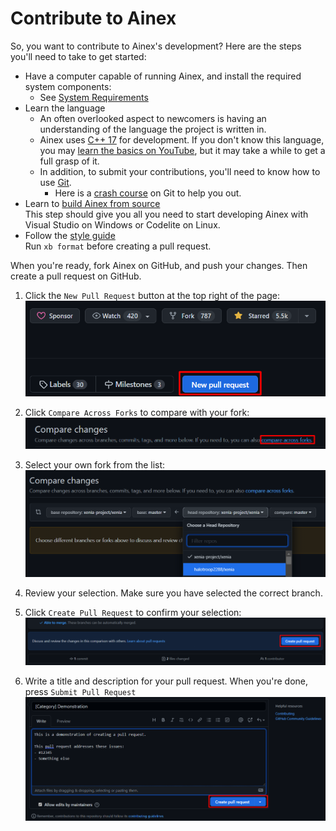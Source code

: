 # Contribute to Ainex

So, you want to contribute to Ainex's development?
Here are the steps you'll need to take to get started:

- Have a computer capable of running Ainex, and install the required system components:
    - See [System Requirements](/faq/quickstart/system_requirements)
- Learn the language<br/>
    - An often overlooked aspect to newcomers is having an understanding of the language the project is written in.<br/>
    - Ainex uses [C++ 17](https://en.wikipedia.org/wiki/C%2B%2B17) for development.
      If you don't know this language, you may [learn the basics on YouTube](https://www.youtube.com/watch?v=-c83JEsu350),
      but it may take a while to get a full grasp of it.<br/>
    - In addition, to submit your contributions, you'll need to know how to use [Git](https://www.git-scm.com/book/en/v2/Getting-Started-What-is-Git%3F).
      - Here is a [crash course](https://www.youtube.com/watch?v=SWYqp7iY_Tc) on Git to help you out.
- Learn to [build Ainex from source](building)<br/>
  This step should give you all you need to start developing Ainex with Visual Studio on Windows or Codelite on Linux.
- Follow the [style guide](style_guide)<br/>
  Run `xb format` before creating a pull request.

When you're ready, fork Ainex on GitHub, and push your changes. Then create a pull request on GitHub.

1. Click the `New Pull Request` button at the top right of the page:
[![Location of the "New Pull Request" button](images/new_pull_request.png)]((https://github.com/ainex-project/ainex/pulls))

2. Click `Compare Across Forks` to compare with your fork:
[![Link to "Compare Across Forks"](images/compare_across_forks.png)](https://github.com/ainex-project/ainex/compare)

3. Select your own fork from the list:
![Drop-down list of repositories](images/select_your_repo.png)

4. Review your selection. Make sure you have selected the correct branch.

5. Click `Create Pull Request` to confirm your selection:
![Location of the "Create Pull Request" button](images/create_pull_request.png)

6. Write a title and description for your pull request. When you're done, press `Submit Pull Request`
![Demonstration of pull request submission](images/submit_your_pull_request.png)
